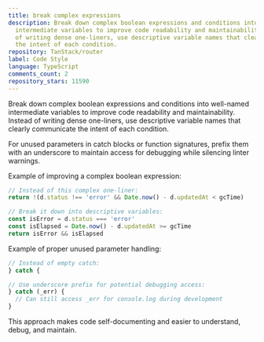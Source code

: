 ```yaml
---
title: break complex expressions
description: Break down complex boolean expressions and conditions into well-named
  intermediate variables to improve code readability and maintainability. Instead
  of writing dense one-liners, use descriptive variable names that clearly communicate
  the intent of each condition.
repository: TanStack/router
label: Code Style
language: TypeScript
comments_count: 2
repository_stars: 11590
---
```


Break down complex boolean expressions and conditions into well-named intermediate variables to improve code readability and maintainability. Instead of writing dense one-liners, use descriptive variable names that clearly communicate the intent of each condition.

For unused parameters in catch blocks or function signatures, prefix them with an underscore to maintain access for debugging while silencing linter warnings.

Example of improving a complex boolean expression:
```ts
// Instead of this complex one-liner:
return !(d.status !== 'error' && Date.now() - d.updatedAt < gcTime)

// Break it down into descriptive variables:
const isError = d.status === 'error'
const isElapsed = Date.now() - d.updatedAt >= gcTime
return isError && isElapsed
```

Example of proper unused parameter handling:
```ts
// Instead of empty catch:
} catch {

// Use underscore prefix for potential debugging access:
} catch (_err) {
  // Can still access _err for console.log during development
}
```

This approach makes code self-documenting and easier to understand, debug, and maintain.